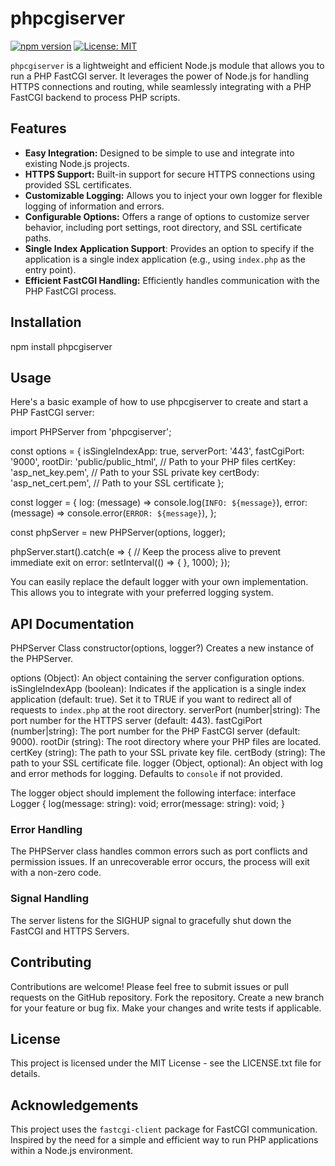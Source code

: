 # phpcgiserver

[![npm version](https://badge.fury.io/js/phpcgiserver.svg)](https://badge.fury.io/js/phpcgiserver)
[![License: MIT](https://img.shields.io/badge/License-MIT-yellow.svg)](https://opensource.org/licenses/MIT)

`phpcgiserver` is a lightweight and efficient Node.js module that allows you to run a PHP FastCGI server. It leverages the power of Node.js for handling HTTPS connections and routing, while seamlessly integrating with a PHP FastCGI backend to process PHP scripts.

## Features

*   **Easy Integration:** Designed to be simple to use and integrate into existing Node.js projects.
*   **HTTPS Support:** Built-in support for secure HTTPS connections using provided SSL certificates.
*   **Customizable Logging:** Allows you to inject your own logger for flexible logging of information and errors.
*   **Configurable Options:** Offers a range of options to customize server behavior, including port settings, root directory, and SSL certificate paths.
*   **Single Index Application Support**:  Provides an option to specify if the application is a single index application (e.g., using `index.php` as the entry point).
*   **Efficient FastCGI Handling:**  Efficiently handles communication with the PHP FastCGI process.

## Installation
npm install phpcgiserver

## Usage
Here's a basic example of how to use phpcgiserver to create and start a PHP FastCGI server:

import PHPServer from 'phpcgiserver';

const options = {
    isSingleIndexApp: true,
    serverPort: '443',
    fastCgiPort: '9000',
    rootDir: 'public/public_html',   // Path to your PHP files
    certKey: 'asp_net_key.pem',      // Path to your SSL private key
    certBody: 'asp_net_cert.pem',    // Path to your SSL certificate
};

const logger = {
    log: (message) => console.log(`INFO: ${message}`),
    error: (message) => console.error(`ERROR: ${message}`),
};

const phpServer = new PHPServer(options, logger);

phpServer.start().catch(e => {
    // Keep the process alive to prevent immediate exit on error:
    setInterval(() => { }, 1000);
});

You can easily replace the default logger with your own implementation. This allows you to integrate with your preferred logging system.


## API Documentation
PHPServer Class
constructor(options, logger?)
Creates a new instance of the PHPServer.

options (Object): An object containing the server configuration options.
isSingleIndexApp (boolean): Indicates if the application is a single index application (default: true). Set it to TRUE if you want to redirect all of requests to `index.php` at the root directory.
serverPort (number|string): The port number for the HTTPS server (default: 443).
fastCgiPort (number|string): The port number for the PHP FastCGI server (default: 9000).
rootDir (string): The root directory where your PHP files are located.
certKey (string): The path to your SSL private key file.
certBody (string): The path to your SSL certificate file.
logger (Object, optional): An object with log and error methods for logging. Defaults to `console` if not provided.

The logger object should implement the following interface:
interface Logger {
  log(message: string): void;
  error(message: string): void;
}

### Error Handling
The PHPServer class handles common errors such as port conflicts and permission issues. If an unrecoverable error occurs, the process will exit with a non-zero code.

### Signal Handling
The server listens for the SIGHUP signal to gracefully shut down the FastCGI and HTTPS Servers.

## Contributing
Contributions are welcome! Please feel free to submit issues or pull requests on the GitHub repository.
Fork the repository.
Create a new branch for your feature or bug fix.
Make your changes and write tests if applicable.

## License
This project is licensed under the MIT License - see the LICENSE.txt file for details.

## Acknowledgements
This project uses the `fastcgi-client` package for FastCGI communication.
Inspired by the need for a simple and efficient way to run PHP applications within a Node.js environment.
